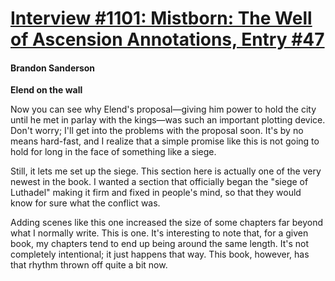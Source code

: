 # [Interview #1101: Mistborn: The Well of Ascension Annotations, Entry #47](https://www.theoryland.com/intvmain.php?i=1101#47)

#### Brandon Sanderson

**Elend on the wall**

Now you can see why Elend's proposal—giving him power to hold the city until he met in parlay with the kings—was such an important plotting device. Don't worry; I'll get into the problems with the proposal soon. It's by no means hard-fast, and I realize that a simple promise like this is not going to hold for long in the face of something like a siege.

Still, it lets me set up the siege. This section here is actually one of the very newest in the book. I wanted a section that officially began the "siege of Luthadel" making it firm and fixed in people's mind, so that they would know for sure what the conflict was.

Adding scenes like this one increased the size of some chapters far beyond what I normally write. This is one. It's interesting to note that, for a given book, my chapters tend to end up being around the same length. It's not completely intentional; it just happens that way. This book, however, has that rhythm thrown off quite a bit now.

